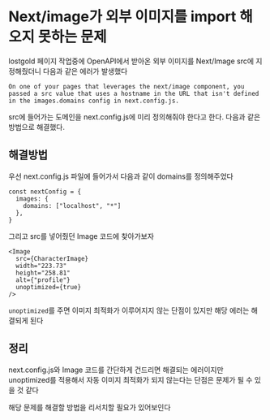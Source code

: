 # Next/image가 외부 이미지를 import 해오지 못하는 문제

lostgold 페이지 작업중에 OpenAPI에서 받아온 외부 이미지를 Next/Image src에 지정해줬더니 다음과 같은 에러가 발생했다

```
On one of your pages that leverages the next/image component, you passed a src value that uses a hostname in the URL that isn't defined in the images.domains config in next.config.js.
```

src에 들어가는 도메인을 next.config.js에 미리 정의해줘야 한다고 한다.
다음과 같은 방법으로 해결했다.

## 해결방법

우선 next.config.js 파일에 들어가서 다음과 같이 domains를 정의해주었다

```
const nextConfig = {
  images: {
    domains: ["localhost", "*"]
  },
}
```

그리고 src를 넣어줬던 Image 코드에 찾아가보자

```
<Image
  src={CharacterImage}
  width="223.73"
  height="258.81"
  alt={"profile"}
  unoptimized={true}
/>
```

`unoptimized`를 주면 이미지 최적화가 이루어지지 않는 단점이 있지만 해당 에러는 해결되게 된다

## 정리

next.config.js와 Image 코드를 간단하게 건드리면 해결되는 에러이지만
unoptimized를 적용해서 자동 이미지 최적화가 되지 않는다는 단점은 문제가 될 수 있을 것 같다

해당 문제를 해결할 방법을 리서치할 필요가 있어보인다
